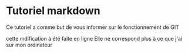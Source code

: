 # Tutoriel markdown

Ce tutoriel a comme but de vous informer sur le fonctionnement de GIT

cette mdification à été faite en ligne
Elle ne correspond plus à ce que j'ai sur mon ordinateur
